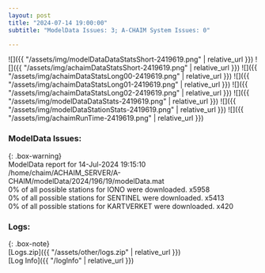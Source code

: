 ```yaml
---
layout: post
title: "2024-07-14 19:00:00"
subtitle: "ModelData Issues: 3; A-CHAIM System Issues: 0"

---
```


![]({{ "/assets/img/modelDataDataStatsShort-2419619.png" | relative_url }})
![]({{ "/assets/img/achaimDataStatsShort-2419619.png" | relative_url }})
![]({{ "/assets/img/achaimDataStatsLong00-2419619.png" | relative_url }})
![]({{ "/assets/img/achaimDataStatsLong01-2419619.png" | relative_url }})
![]({{ "/assets/img/achaimDataStatsLong02-2419619.png" | relative_url }})
![]({{ "/assets/img/modelDataDataStats-2419619.png" | relative_url }})
![]({{ "/assets/img/modelDataStationStats-2419619.png" | relative_url }})
![]({{ "/assets/img/achaimRunTime-2419619.png" | relative_url }})


### ModelData Issues:  
  
{: .box-warning}  
 ModelData report for 14-Jul-2024 19:15:10   
 /home/chaim/ACHAIM_SERVER/A-CHAIM/modelData/2024/196/19/modelData.mat   
 0% of all possible stations for IONO were downloaded. x5958   
 0% of all possible stations for SENTINEL were downloaded. x5413   
 0% of all possible stations for KARTVERKET were downloaded. x420   
  


### Logs:  
  
{: .box-note}  
[Logs.zip]({{ "/assets/other/logs.zip" | relative_url }})  
[Log Info]({{ "/logInfo" | relative_url }})  

